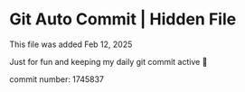 # Git Auto Commit | Hidden File

This file was added Feb 12, 2025

Just for fun and keeping my daily git commit active 🤪

commit number: 1745837
